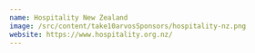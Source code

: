 ```yaml
---
name: Hospitality New Zealand
image: /src/content/take10arvosSponsors/hospitality-nz.png
website: https://www.hospitality.org.nz/
---
```

